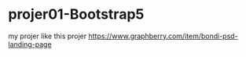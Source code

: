 # projer01-Bootstrap5
my projer like this projer https://www.graphberry.com/item/bondi-psd-landing-page
